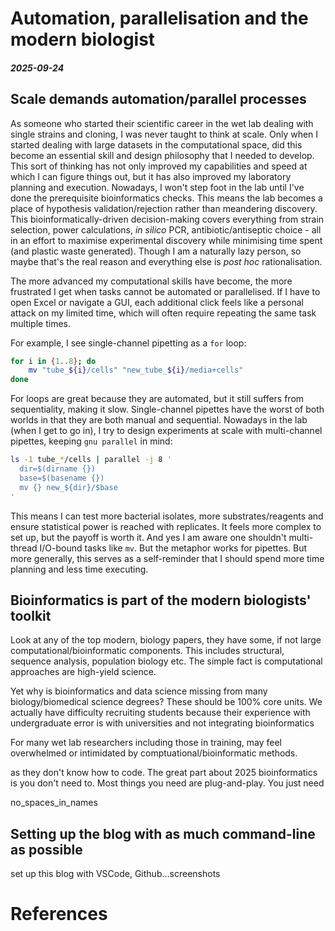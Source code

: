 # Automation, parallelisation and the modern biologist
##### 2025-09-24

## Scale demands automation/parallel processes
As someone who started their scientific career in the wet lab dealing with single strains and cloning, I was never taught to think at scale. Only when I started dealing with large datasets in the computational space, did this become an essential skill and design philosophy that I needed to develop. This sort of thinking has not only improved my capabilities and speed at which I can figure things out, but it has also improved my laboratory planning and execution. Nowadays, I won't step foot in the lab until I've done the prerequisite bioinformatics checks. This means the lab becomes a place of hypothesis validation/rejection rather than meandering discovery. This bioinformatically-driven decision-making covers everything from strain selection, power calculations, *in silico* PCR, antibiotic/antiseptic choice - all in an effort to maximise experimental discovery while minimising time spent (and plastic waste generated). Though I am a naturally lazy person, so maybe that's the real reason and everything else is *post hoc* rationalisation.

The more advanced my computational skills have become, the more frustrated I get when tasks cannot be automated or parallelised. If I have to open Excel or navigate a GUI, each additional click feels like a personal attack on my limited time, which will often require repeating the same task multiple times.


For example, I see single-channel pipetting as a `for` loop:
```bash
for i in {1..8}; do
    mv "tube_${i}/cells" "new_tube_${i}/media+cells"
done
```
For loops are great because they are automated, but it still suffers from sequentiality, making it slow. Single-channel pipettes have the worst of both worlds in that they are both manual and sequential. Nowadays in the lab (when I get to go in), I try to design experiments at scale with multi-channel pipettes, keeping `gnu parallel` in mind:
```bash
ls -1 tube_*/cells | parallel -j 8 '
  dir=$(dirname {})
  base=$(basename {})
  mv {} new_${dir}/$base
'
```
This means I can test more bacterial isolates, more substrates/reagents and ensure statistical power is reached with replicates. It feels more complex to set up, but the payoff is worth it. And yes I am aware one shouldn't multi-thread I/O-bound tasks like `mv`. But the metaphor works for pipettes. But more generally, this serves as a self-reminder that I should spend more time planning and less time executing.


## Bioinformatics is part of the modern biologists' toolkit

Look at any of the top modern, biology papers, they have some, if not large computational/bioinformatic components. This includes structural, sequence analysis, population biology etc. The simple fact is computational approaches are high-yield science.

Yet why is bioinformatics and data science missing from many biology/biomedical science degrees? These should be 100% core units. We actually have difficulty recruiting students because their experience with undergraduate 
error is with universities and not integrating bioinformatics

For many wet lab researchers including those in training, may feel overwhelmed or intimidated by comptuational/bioinformatic methods. 

as they don't know how to code. The great part about 2025 bioinformatics is you don't need to. Most things you need are plug-and-play. You just need 

no_spaces_in_names

## Setting up the blog with as much command-line as possible
set up this blog with VSCode, Github...screenshots


# References


